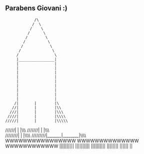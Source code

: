 ## Parabens Giovani :)





                 /\
                /  \
               /    \
              /      \
             /        \
            /          \
           /            \
          /              \
         /                \
         |________________|
         |                |
         |                |
         |                |
         |                |
         |                |
         |                |
         |                |
         |                |
         |                |
        /|       |        |\
       //|       |        |\\
      ///|       |        |\\\
     ////|       |        |\\\\
    /////|       |        |\\\\\
   //////|       |        |\\\\\\
  ///////|       |        |\\\\\\\
 ////////|       |        |\\\\\\\\
/////////|_______|________|\\\\\\\\\
          WWWWWWWWWWWWWWWW
           WWWWWWWWWWWWWW
            WWWWWWWWWWWW
             ||||||||||
             ||||||||||
             ||||||||||
              ||||||||
               ||||||
                 ||